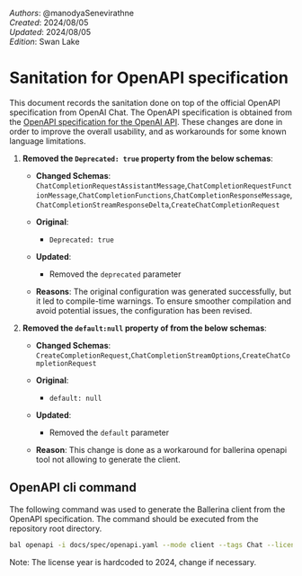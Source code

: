 _Authors_: @manodyaSenevirathne \
_Created_: 2024/08/05 \
_Updated_: 2024/08/05 \
_Edition_: Swan Lake

# Sanitation for OpenAPI specification

This document records the sanitation done on top of the official OpenAPI specification from OpenAI Chat.
The OpenAPI specification is obtained from the [OpenAPI specification for the OpenAI API](https://github.com/openai/openai-openapi/blob/master/openapi.yaml). 
These changes are done in order to improve the overall usability, and as workarounds for some known language limitations.

1. **Removed the `Deprecated: true` property from the below schemas**:

   - **Changed Schemas**: `ChatCompletionRequestAssistantMessage`,`ChatCompletionRequestFunctionMessage`,`ChatCompletionFunctions`,`ChatCompletionResponseMessage`,`ChatCompletionStreamResponseDelta`,`CreateChatCompletionRequest`

   - **Original**:
      - `Deprecated: true`

   - **Updated**:
      - Removed the `deprecated` parameter

   - **Reasons**: The original configuration was generated successfully, but it led to compile-time warnings. To ensure smoother compilation and avoid potential issues, the configuration has been revised.


2. **Removed the `default:null` property of from the below schemas**:

   - **Changed Schemas**: `CreateCompletionRequest`,`ChatCompletionStreamOptions`,`CreateChatCompletionRequest`

   - **Original**:
      - `default: null`

   - **Updated**:
      - Removed the `default` parameter 

   - **Reason**: This change is done as a workaround for ballerina openapi tool not allowing to generate the client.

## OpenAPI cli command

The following command was used to generate the Ballerina client from the OpenAPI specification. The command should be executed from the repository root directory.

```bash
bal openapi -i docs/spec/openapi.yaml --mode client --tags Chat --license docs/license.txt -o ballerina
```
Note: The license year is hardcoded to 2024, change if necessary.
